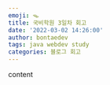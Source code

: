 ```yaml
---
emoji: 🪤
title: 국비학원 3일차 회고
date: '2022-03-02 14:26:00'
author: bontaedev
tags: java webdev study
categories: 블로그 회고
---
```


content
